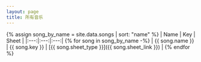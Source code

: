 ```yaml
---
layout: page
title: 所有音乐
---
```


{% assign song_by_name = site.data.songs | sort: "name" %}
| Name | Key | Sheet |
|:---:|:---:|:---:|
{% for song in song_by_name -%}
| {{ song.name }} | {{ song.key }} | [{{ song.sheet_type }}]({{ song.sheet_link }}) |
{% endfor %}
